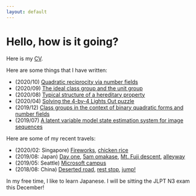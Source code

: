 ```yaml
---
layout: default
---
```


# Hello, how is it going?

Here is my [CV](https://drive.google.com/file/d/1wzcu3tAG1ugrM5PNs4VyZ-_pRUc00ehZ/view?usp=sharing).

Here are some things that I have written:
- (2020/10) [Quadratic reciprocity via number fields](https://drive.google.com/file/d/1-9R_1B-9sfZptbfoEyjtTP8VQu-absFF/view?usp=sharing)
- (2020/09) [The ideal class group and the unit group](https://drive.google.com/file/d/1nQt3uq-YfYGqaaz7TF6hAYoES335Jukz/view?usp=sharing)
- (2020/08) [Typical structure of a hereditary property](https://drive.google.com/file/d/1mcB_F1cl4_Ad8WHDSnBxsS_NwsolzZX_/view?usp=sharing)
- (2020/04) [Solving the 4-by-4 Lights Out puzzle](https://drive.google.com/file/d/1pCQBEMuFNAUI60hEiKKjEv_DLU5RBGzM/view?usp=sharing)
- (2019/12) [Class groups in the context of binary quadratic forms and number fields](https://drive.google.com/file/d/1zMFsCFtF95_Zf2YLwfpoP4hVRuuz-Fdg/view?usp=sharing)
- (2019/07) [A latent variable model state estimation system for image sequences](https://elib.dlr.de/127325/)

Here are some of my recent travels:
- (2020/02: Singapore) [Fireworks](https://drive.google.com/file/d/1H_cK9NnJSBTzsD9QoQyy29ZreNMIGH3k/view?usp=sharing), [chicken rice](https://drive.google.com/file/d/1AaoryBnby5ntR6CVkBTCWjQNcwqA-8fA/view?usp=sharing)
- (2019/08: Japan) [Day one](https://drive.google.com/file/d/1VVaegFWgqPfDR2tLhsAYv0JaAkJ-Y-r7/view?usp=sharing), [5am omakase](https://drive.google.com/file/d/1USa-WL9CoGePL7l1IyNTkO-w-9Qsq5m4/view?usp=sharing), [Mt. Fuji descent](https://drive.google.com/file/d/1OUMKOjYq-M-P99X5PeqaH7DxeKykwnHp/view?usp=sharing), [alleyway](https://drive.google.com/file/d/1bh-A3ENbw72NKL_QPLQ9L8IJ6kENYT0m/view?usp=sharing)
- (2019/05: Seattle) [Microsoft campus](https://drive.google.com/file/d/1cnzUQrAUPa5WYXvQ_rbWq3O-eVxGMAnX/view?usp=sharing)
- (2018/08: China) [Deserted road](https://drive.google.com/file/d/1Vu06Y7vOJfdxTiKjb5hBH7t9UcefTtiL/view?usp=sharing), [rest stop](https://drive.google.com/file/d/19oqKtKXr6PWauTZXF5RXZesQqmF3DSa7/view?usp=sharing), [jump!](https://drive.google.com/file/d/1B5NnuXWKiTYYdBD-91AdWGndiW-Y942J/view?usp=sharing)

In my free time, I like to learn Japanese. I will be sitting the JLPT N3 exam this December!
